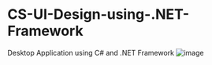 # CS-UI-Design-using-.NET-Framework
Desktop Application using C# and .NET Framework
![image](https://user-images.githubusercontent.com/113341443/193898529-7b91f7dc-37d0-4f89-8c8f-b75a3993156f.png)
